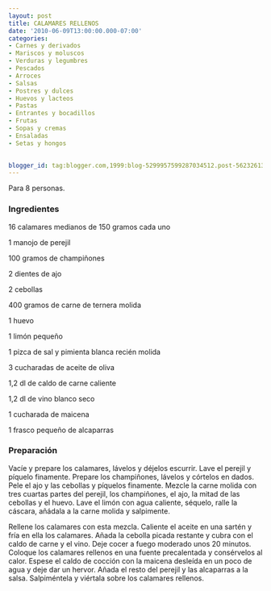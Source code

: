 ```yaml
---
layout: post
title: CALAMARES RELLENOS
date: '2010-06-09T13:00:00.000-07:00'
categories:
- Carnes y derivados
- Mariscos y moluscos
- Verduras y legumbres
- Pescados
- Arroces
- Salsas
- Postres y dulces
- Huevos y lacteos
- Pastas
- Entrantes y bocadillos
- Frutas
- Sopas y cremas
- Ensaladas
- Setas y hongos
 

blogger_id: tag:blogger.com,1999:blog-5299957599287034512.post-5623261349128450379
---
```


Para 8 personas.

<h3>Ingredientes</h3>

16 calamares medianos de 150 gramos cada uno

1 manojo de perejil

100 gramos de champiñones

2 dientes de ajo

2 cebollas

400 gramos de carne de ternera molida

1 huevo

1 limón pequeño

1 pizca de sal y pimienta blanca recién molida

3 cucharadas de aceite de oliva

1,2 dl de caldo de carne caliente

1,2 dl de vino blanco seco

1 cucharada de maicena

1 frasco pequeño de alcaparras

<h3>Preparación</h3>

Vacíe y prepare los calamares, lávelos y déjelos escurrir. Lave el   perejil   y   píquelo   finamente.  Prepare los champiñones,  lávelos   y   córtelos   en   dados.   Pele   el  ajo y las cebollas y píquelos   finamente. Mezcle la carne molida con tres cuartas partes   del   perejil,   los  champiñones, el ajo, la mitad de las cebollas y el huevo. Lave el limón con agua caliente, séquelo, ralle    la    cáscara,   añádala a la carne molida y salpimente.

Rellene   los calamares con esta mezcla. Caliente el aceite en una   sartén   y   fría  en ella los calamares. Añada la cebolla picada   restante y cubra con el caldo de carne y el vino. Deje cocer   a   fuego   moderado   unos   20 minutos.  Coloque los calamares rellenos en una fuente precalentada y consérvelos al  calor. Espese el caldo de cocción con la maicena desleída en  un  poco de agua y deje dar un hervor. Añada el resto del perejil  y  las  alcaparras  a   la salsa. Salpiméntela y viértala sobre los calamares rellenos.

